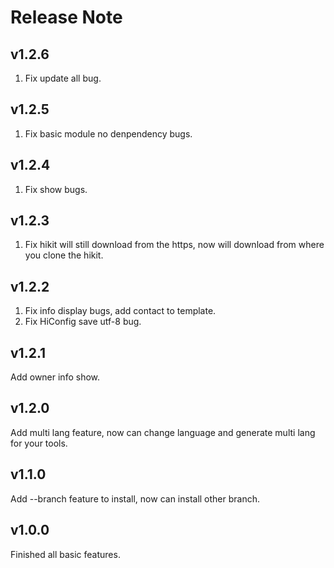 # Release Note

## v1.2.6
1. Fix update all bug.

## v1.2.5
1. Fix basic module no denpendency bugs.

## v1.2.4
1. Fix show bugs.

## v1.2.3
1. Fix hikit will still download from the https, now will download from where you clone the hikit.

## v1.2.2
1. Fix info display bugs, add contact to template.
2. Fix HiConfig save utf-8 bug.

## v1.2.1
Add owner info show.

## v1.2.0
Add multi lang feature, now can change language and generate multi lang for your tools.

## v1.1.0
Add --branch feature to install, now can install other branch.

## v1.0.0
Finished all basic features.
